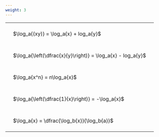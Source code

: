 ```yaml
---
weight: 3
---
```


<style type="text/css">
#T_7af7c th.col_heading {
  text-align: left;
  font-size: 1em;
}
#T_7af7c td {
  text-align: left;
  font-size: 1em;
  padding: 1.5em;
}
</style>
<table id="T_7af7c">
  <thead>
  </thead>
  <tbody>
    <tr>
      <td id="T_7af7c_row0_col0" class="data row0 col0" >$\log_a{(xy)} = \log_a{x} + log_a{y}$</td>
    </tr>
    <tr>
      <td id="T_7af7c_row1_col0" class="data row1 col0" >$\log_a{\left(\dfrac{x}{y}\right)} = \log_a{x} - log_a{y}$</td>
    </tr>
    <tr>
      <td id="T_7af7c_row2_col0" class="data row2 col0" >$\log_a{x^n} = n\log_a{x}$</td>
    </tr>
    <tr>
      <td id="T_7af7c_row3_col0" class="data row3 col0" >$\log_a{\left(\dfrac{1}{x}\right)} = -\log_a{x}$</td>
    </tr>
    <tr>
      <td id="T_7af7c_row4_col0" class="data row4 col0" >$\log_a{x} = \dfrac{\log_b{x}}{\log_b{a}}$</td>
    </tr>
  </tbody>
</table>
